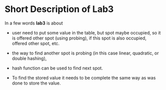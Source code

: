 Short Description of Lab3
=============================


In a few words **lab3** is about

- user need to put some value in the table, but spot maybe occupied, so it is offered other spot (using probing), if this spot is also occupied, offered other spot, etc.

- the way to find another spot is probing (in this case linear, quadratic, or double hashing),

- hash function can be used to find next spot.

- To find the stored value it needs to be complete the same way as was done to store the value.
